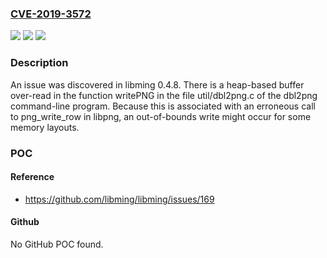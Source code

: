 ### [CVE-2019-3572](https://cve.mitre.org/cgi-bin/cvename.cgi?name=CVE-2019-3572)
![](https://img.shields.io/static/v1?label=Product&message=n%2Fa&color=blue)
![](https://img.shields.io/static/v1?label=Version&message=n%2Fa&color=blue)
![](https://img.shields.io/static/v1?label=Vulnerability&message=n%2Fa&color=brighgreen)

### Description

An issue was discovered in libming 0.4.8. There is a heap-based buffer over-read in the function writePNG in the file util/dbl2png.c of the dbl2png command-line program. Because this is associated with an erroneous call to png_write_row in libpng, an out-of-bounds write might occur for some memory layouts.

### POC

#### Reference
- https://github.com/libming/libming/issues/169

#### Github
No GitHub POC found.

